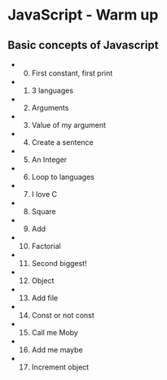 # JavaScript - Warm up
## Basic concepts of Javascript
* 0. First constant, first print
* 1. 3 languages
* 2. Arguments
* 3. Value of my argument
* 4. Create a sentence
* 5. An Integer
* 6. Loop to languages
* 7. I love C
* 8. Square
* 9. Add
* 10. Factorial
* 11. Second biggest!
* 12. Object
* 13. Add file
* 14. Const or not const
* 15. Call me Moby
* 16. Add me maybe
* 17. Increment object
